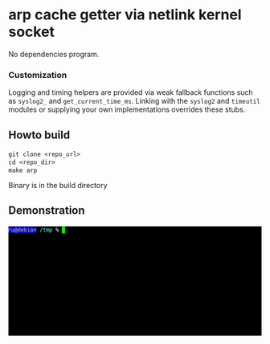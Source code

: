 # arp cache getter via netlink kernel socket
No dependencies program.

### Customization

Logging and timing helpers are provided via weak fallback functions such as
`syslog2_` and `get_current_time_ms`.  Linking with the `syslog2` and
`timeutil` modules or supplying your own implementations overrides these stubs.

## Howto build
```
git clone <repo_url>
cd <repo_dir>
make arp
```
Binary is in the build directory

## Demonstration

![](https://github.com/legale/netlink_arp_cache/blob/main/demo.gif)
